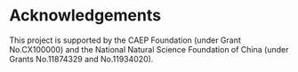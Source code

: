 # Acknowledgements

This project is supported by the CAEP Foundation (under Grant No.CX100000) and the National Natural Science Foundation of China (under Grants No.11874329 and No.11934020).